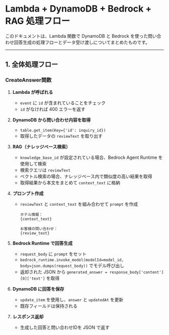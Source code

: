 # Lambda + DynamoDB + Bedrock + RAG 処理フロー

このドキュメントは、Lambda 関数で DynamoDB と Bedrock を使った問い合わせ回答生成の処理フローとデータ受け渡しについてまとめたものです。

---

## 1. 全体処理フロー
### CreateAnswer関数

1. **Lambda が呼ばれる**

   * `event` に `id` が含まれていることをチェック
   * `id` がなければ 400 エラーを返す

2. **DynamoDB から問い合わせ内容を取得**

   * `table.get_item(Key={'id': inquiry_id})`
   * 取得したデータの `reviewText` を取り出す

3. **RAG（ナレッジベース検索）**

   * `knowledge_base_id` が設定されている場合、Bedrock Agent Runtime を使用して検索
   * 検索クエリは `reviewText`
   * ベクトル検索の場合、ナレッジベース内で類似度の高い結果を取得
   * 取得結果から本文をまとめて `context_text` に格納

4. **プロンプト作成**

   * `reviewText` と `context_text` を組み合わせて `prompt` を作成

     ```text
     ホテル情報：
     {context_text}

     お客様の問い合わせ：
     {review_text}
     ```

5. **Bedrock Runtime で回答生成**

   * `request_body` に `prompt` をセット
   * `bedrock_runtime.invoke_model(modelId=model_id, body=json.dumps(request_body))` でモデル呼び出し
   * 返却された JSON から `generated_answer = response_body['content'][0]['text']` を取得

6. **DynamoDB に回答を保存**

   * `update_item` を使用し、`answer` と `updatedAt` を更新
   * 既存フィールドは保持される

7. **レスポンス返却**

   * 生成した回答と問い合わせIDを JSON で返す
